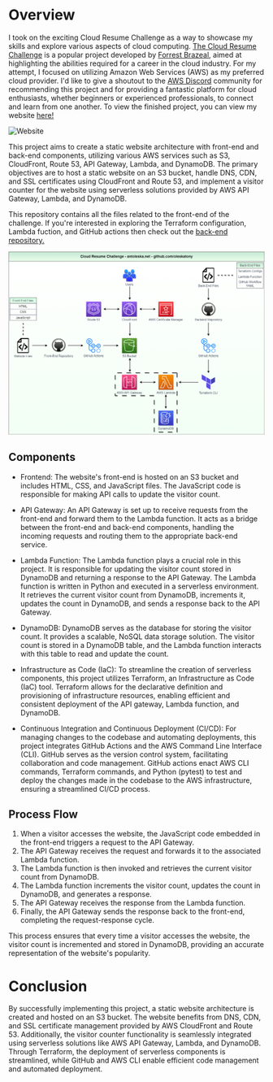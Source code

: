# Overview 
I took on the exciting Cloud Resume Challenge as a way to showcase my skills and explore various aspects of cloud computing. [The Cloud Resume Challenge](https://cloudresumechallenge.dev/) is a popular project developed by [Forrest Brazeal](https://bio.link/forrestbrazeal), aimed at highlighting the abilities required for a career in the cloud industry. For my attempt, I focused on utilizing Amazon Web Services (AWS) as my preferred cloud provider. I'd like to give a shoutout to the [AWS Discord](https://discord.com/servers/amazon-web-services-aws-cloud-423842546947457024) community for recommending this project and for providing a fantastic platform for cloud enthusiasts, whether beginners or experienced professionals, to connect and learn from one another. To view the finished project, you can view my website [here!](https://antoleska.net) 

![Website](https://img.shields.io/website?down_color=red&down_message=offline&label=antoleska.net&style=plastic&up_color=green&up_message=online&url=https%3A%2F%2Fantoleska.net)

This project aims to create a static website architecture with front-end and back-end components, utilizing various AWS services such as S3, CloudFront, Route 53, API Gateway, Lambda, and DynamoDB. The primary objectives are to host a static website on an S3 bucket, handle DNS, CDN, and SSL certificates using CloudFront and Route 53, and implement a visitor counter for the website using serverless solutions provided by AWS API Gateway, Lambda, and DynamoDB.

This repository contains all the files related to the front-end of the challenge. If you're interested in exploring the Terraform configuration, Lambda fuction, and GitHub actions then check out the [back-end repository.](https://github.com/oleskatony/crc-back-end)

![resourcemapexample](https://github.com/oleskatony/cloudresumechallenge/blob/main/crcarchitecture.png)

## Components

- Frontend: The website's front-end is hosted on an S3 bucket and includes HTML, CSS, and JavaScript files. The JavaScript code is responsible for making API calls to update the visitor count.

- API Gateway: An API Gateway is set up to receive requests from the front-end and forward them to the Lambda function. It acts as a bridge between the front-end and back-end components, handling the incoming requests and routing them to the appropriate back-end service.

- Lambda Function: The Lambda function plays a crucial role in this project. It is responsible for updating the visitor count stored in DynamoDB and returning a response to the API Gateway. The Lambda function is written in Python and executed in a serverless environment. It retrieves the current visitor count from DynamoDB, increments it, updates the count in DynamoDB, and sends a response back to the API Gateway.

- DynamoDB: DynamoDB serves as the database for storing the visitor count. It provides a scalable, NoSQL data storage solution. The visitor count is stored in a DynamoDB table, and the Lambda function interacts with this table to read and update the count.

- Infrastructure as Code (IaC): To streamline the creation of serverless components, this project utilizes Terraform, an Infrastructure as Code (IaC) tool. Terraform allows for the declarative definition and provisioning of infrastructure resources, enabling efficient and consistent deployment of the API gateway, Lambda function, and DynamoDB.

- Continuous Integration and Continuous Deployment (CI/CD): For managing changes to the codebase and automating deployments, this project integrates GitHub Actions and the AWS Command Line Interface (CLI). GitHub serves as the version control system, facilitating collaboration and code management. GitHub actions enact AWS CLI commands, Terraform commands, and Python (pytest) to test and deploy the changes made in the codebase to the AWS infrastructure, ensuring a streamlined CI/CD process.

## Process Flow

1. When a visitor accesses the website, the JavaScript code embedded in the front-end triggers a request to the API Gateway.
2. The API Gateway receives the request and forwards it to the associated Lambda function.
3. The Lambda function is then invoked and retrieves the current visitor count from DynamoDB.
4. The Lambda function increments the visitor count, updates the count in DynamoDB, and generates a response.
5. The API Gateway receives the response from the Lambda function.
6. Finally, the API Gateway sends the response back to the front-end, completing the request-response cycle.

This process ensures that every time a visitor accesses the website, the visitor count is incremented and stored in DynamoDB, providing an accurate representation of the website's popularity.

# Conclusion

By successfully implementing this project, a static website architecture is created and hosted on an S3 bucket. The website benefits from DNS, CDN, and SSL certificate management provided by AWS CloudFront and Route 53. Additionally, the visitor counter functionality is seamlessly integrated using serverless solutions like AWS API Gateway, Lambda, and DynamoDB. Through Terraform, the deployment of serverless components is streamlined, while GitHub and AWS CLI enable efficient code management and automated deployment.